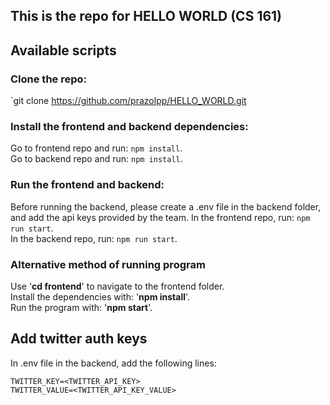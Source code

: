 ## This is the repo for HELLO WORLD (CS 161)


## Available scripts

### Clone the repo: 

`git clone https://github.com/prazolpp/HELLO_WORLD.git

### Install the frontend and backend dependencies:

Go to frontend repo and run: `npm install`.   
Go to backend repo and run: `npm install`. 

### Run the frontend and backend:

Before running the backend, please create a .env file in the backend folder, and add the api keys provided by the team. 
In the frontend repo, run: `npm run start`.  
In the backend repo, run: `npm run start`. 


### Alternative method of running program
Use '**cd frontend**' to navigate to the frontend folder.  
Install the dependencies with: '**npm install**'.  
Run the program with: '**npm start**'.  

## Add twitter auth keys

In .env file in the backend, add the following lines:

```
TWITTER_KEY=<TWITTER_API_KEY>
TWITTER_VALUE=<TWITTER_API_KEY_VALUE>

```








